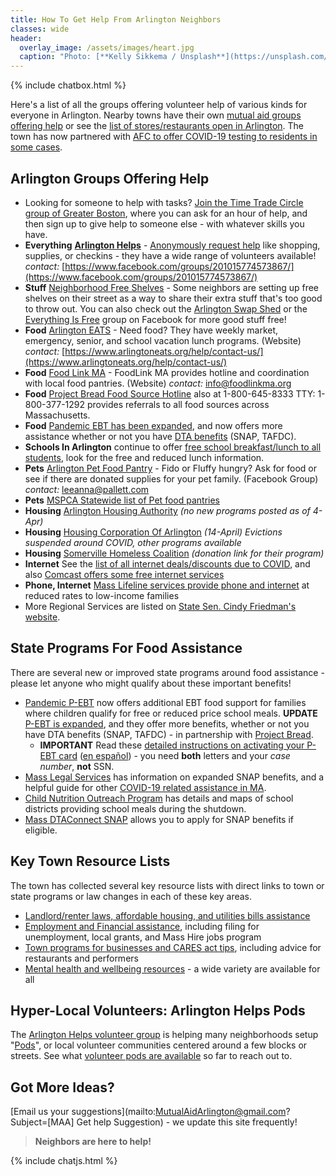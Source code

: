 ```yaml
---
title: How To Get Help From Arlington Neighbors
classes: wide
header:
  overlay_image: /assets/images/heart.jpg
  caption: "Photo: [**Kelly Sikkema / Unsplash**](https://unsplash.com/@kellysikkema)"
---
```


{% include chatbox.html %}

Here's a list of all the groups offering volunteer help of various kinds for everyone in Arlington.  Nearby towns have their own [mutual aid groups offering help](/local/) or see the [list of stores/restaurants open in Arlington](/open/).  The town has now partnered with [AFC to offer COVID-19 testing to residents in some cases](https://www.yourarlington.com/arlington-archives/town-school/town-news/health/17114-testing-051420).

<a name="food"></a>

## Arlington Groups Offering Help

- Looking for someone to help with tasks?  [Join the Time Trade Circle group of Greater Boston](http://timetradecircle.org/), where you can ask for an hour of help, and then sign up to give help to someone else - with whatever skills you have.
- **Everything** <i id="help" class="fa fa-heart"></i> [**Arlington Helps**](https://www.arlingtonhelps.org/) - [Anonymously request help](https://www.arlingtonhelps.org/need-help) like shopping, supplies, or checkins - they have a wide range of volunteers available!  *contact:* [https://www.facebook.com/groups/201015774573867/](https://www.facebook.com/groups/201015774573867/) 
- **Stuff** [Neighborhood Free Shelves](https://www.freeshelves.org/) - Some neighbors are setting up free shelves on their street as a way to share their extra stuff that's too good to throw out.  You can also check out the [Arlington Swap Shed](https://www.arlingtonma.gov/departments/public-works/recycling-trash-composting/swap-shed) or the [Everything Is Free](https://www.facebook.com/groups/EIFArlingtonMA/) group on Facebook for more good stuff free!
- **Food** [Arlington EATS](https://www.arlingtoneats.org/) - Need food? They have weekly market, emergency, senior, and school vacation lunch programs. (Website) *contact:* [https://www.arlingtoneats.org/help/contact-us/](https://www.arlingtoneats.org/help/contact-us/)
- **Food** [Food Link MA](https://www.foodlinkma.org/) - FoodLink MA provides hotline and coordination with local food pantries. (Website) *contact:* [info@foodlinkma.org](mailto:info@foodlinkma.org)
- **Food** [Project Bread Food Source Hotline](http://www.projectbread.org/get-help/) also at 1-800-645-8333 TTY: 1-800-377-1292 provides referrals to all food sources across Massachusetts.
- **Food** [Pandemic EBT has been expanded](https://www.map-ebt.org/), and now offers more assistance whether or not you have [DTA benefits](https://www.mass.gov/orgs/department-of-transitional-assistance) (SNAP, TAFDC).
- **Schools In Arlington** continue to offer [free school breakfast/lunch to all students](https://www.arlington.k12.ma.us/apps/pages/index.jsp?uREC_ID=2858178&type=d&pREC_ID=2327397), look for the free and reduced lunch information.
- **Pets** <i id="pets" class="fa fa-cat"></i> [Arlington Pet Food Pantry](https://www.facebook.com/Arlington-Pet-Food-Pantry-102579731353594/) - Fido or Fluffy hungry? Ask for food or see if there are donated supplies for your pet family. (Facebook Group) *contact:* [leeanna@pallett.com](mailto:leeanna@pallett.com)
- **Pets** <i class="fa fa-dog"></i> [MSPCA Statewide list of Pet food pantries](https://www.mspca.org/animal_protection/massachusetts-food-pantries/)
- **Housing** [Arlington Housing Authority](https://www.arlingtonhousing.org/) _(no new programs posted as of 4-Apr)_
- **Housing** [Housing Corporation Of Arlington](https://www.housingcorparlington.org/) _(14-April) Evictions suspended around COVID, other programs available_
- **Housing** [Somerville Homeless Coalition](https://donatenow.networkforgood.org/shc) _(donation link for their program)_
- **Internet** <i class="fa fa-wifi"></i> See the [list of all internet deals/discounts due to COVID](/telecom), and also [Comcast offers some free internet services](https://corporate.comcast.com/covid-19)
- **Phone, Internet** [Mass Lifeline services provide phone and internet](https://www.mass.gov/service-details/lifeline-services) at reduced rates to low-income families
- More Regional Services are listed on [State Sen. Cindy Friedman's website](https://cindyfriedman.org/helpful-resources/).

## State Programs For Food Assistance

There are several new or improved state programs around food assistance - please let anyone who might qualify about these important benefits!

- [Pandemic P-EBT](https://www.mass.gov/info-details/pandemic-ebt-p-ebt) now offers additional EBT food support for families where children qualify for free or reduced price school meals. **UPDATE** [P-EBT is expanded](https://www.map-ebt.org/), and they offer more benefits, whether or not you have DTA benefits (SNAP, TAFDC) - in partnership with [Project Bread](http://www.projectbread.org/).
  - **IMPORTANT** Read these [detailed instructions on activating your P-EBT card](https://drive.google.com/drive/folders/1_iED25tnSdQyQ-3IbHGPYYK2ZXoaZ8XP) ([en español](https://drive.google.com/file/d/1XMFWqCwo8ksS1taxa-kZ1B1vy8QX98yu/view?usp=sharing)) - you need **both** letters and your _case number_, **not** SSN.
- [Mass Legal Services](https://www.masslegalservices.org/DTA-COVID-19) has information on expanded SNAP benefits, and a helpful guide for other [COVID-19 related assistance in MA](https://www.masslegalservices.org/covid-19).
- [Child Nutrition Outreach Program](https://meals4kids.org/summer) has details and maps of school districts providing school meals during the shutdown. 
- [Mass DTAConnect SNAP](https://dtaconnect.eohhs.mass.gov/) allows you to apply for SNAP benefits if eligible.

## Key Town Resource Lists

The town has collected several key resource lists with direct links to town or state programs or law changes in each of these key areas.

- [Landlord/renter laws, affordable housing, and utilities bills assistance](https://www.arlingtonma.gov/departments/planning-community-development/affordable-housing-in-arlington/covid-19-resources-housing)
- [Employment and Financial assistance](https://www.arlingtonma.gov/departments/health-human-services/health-department/coronavirus-information/employment-financial-assistance), including filing for unemployment, local grants, and Mass Hire jobs program
- [Town programs for businesses and CARES act tips](https://www.arlingtonma.gov/departments/planning-community-development/economic-development/covid-19-resources), including advice for restaurants and performers
- [Mental health and wellbeing resources](https://www.arlingtonma.gov/departments/health-human-services/health-department/coronavirus-information/mental-health-wellbeing) - a wide variety are available for all


## Hyper-Local Volunteers: Arlington Helps Pods

The [Arlington Helps volunteer group](https://www.arlingtonhelps.org/) is helping many neighborhoods setup <i id="pods" class="fa fa-map-pin"></i> "[Pods](https://www.arlingtonhelps.org/pods)", or local volunteer communities centered around a few blocks or streets.  See what [volunteer pods are available](/pods/) so far to reach out to.

## Got More Ideas?

[Email us your suggestions](mailto:MutualAidArlington@gmail.com?Subject=[MAA] Get help Suggestion) - we update this site frequently!

> **Neighbors are here to help!** <span style="color: #ff0000"><i class="fa fa-heart"></i></span>

{% include chatjs.html %}